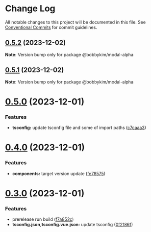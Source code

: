 # Change Log

All notable changes to this project will be documented in this file.
See [Conventional Commits](https://conventionalcommits.org) for commit guidelines.

## [0.5.2](https://github.com/bobbykim89/manguito-component-library/compare/@bobbykim/modal-alpha@0.5.1...@bobbykim/modal-alpha@0.5.2) (2023-12-02)

**Note:** Version bump only for package @bobbykim/modal-alpha





## [0.5.1](https://github.com/bobbykim89/manguito-component-library/compare/@bobbykim/modal-alpha@0.5.0...@bobbykim/modal-alpha@0.5.1) (2023-12-02)

**Note:** Version bump only for package @bobbykim/modal-alpha





# [0.5.0](https://github.com/bobbykim89/manguito-component-library/compare/@bobbykim/modal-alpha@0.4.0...@bobbykim/modal-alpha@0.5.0) (2023-12-01)


### Features

* **tsconfig:** update tsconfig file and some of import paths ([c7caaa3](https://github.com/bobbykim89/manguito-component-library/commit/c7caaa3101a5d57d0e799568f1c4f5cbebececc3))





# [0.4.0](https://github.com/bobbykim89/manguito-component-library/compare/@bobbykim/modal-alpha@0.3.0...@bobbykim/modal-alpha@0.4.0) (2023-12-01)


### Features

* **components:** target version update ([fe78575](https://github.com/bobbykim89/manguito-component-library/commit/fe78575f5e82bb854333672c3853956e9e930044))





# [0.3.0](https://github.com/bobbykim89/manguito-component-library/compare/@bobbykim/modal-alpha@0.2.5...@bobbykim/modal-alpha@0.3.0) (2023-12-01)


### Features

* prerelease run build ([f7a852c](https://github.com/bobbykim89/manguito-component-library/commit/f7a852c9bf12b77481bf5d2f1602e50367d834f8))
* **tsconfig.json,tsconfig.vue.json:** update tsconfig ([0f21861](https://github.com/bobbykim89/manguito-component-library/commit/0f2186167342314f5d218e789a68c03cf6faa8ff))
